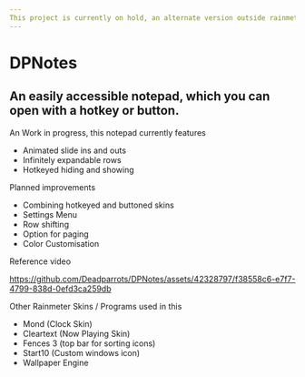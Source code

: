 ```yaml
---
This project is currently on hold, an alternate version outside rainmeter is in development with intent for google drive syncing
---
```


# DPNotes
An easily accessible notepad, which you can open with a hotkey or button.
---
An Work in progress, this notepad currently features
- Animated slide ins and outs
- Infinitely expandable rows
- Hotkeyed hiding and showing

Planned improvements
- Combining hotkeyed and buttoned skins
- Settings Menu
- Row shifting
- Option for paging
- Color Customisation

Reference video

https://github.com/Deadparrots/DPNotes/assets/42328797/f38558c6-e7f7-4799-838d-0efd3ca259db

Other Rainmeter Skins / Programs used in this
- Mond (Clock Skin)
- Cleartext (Now Playing Skin)
- Fences 3 (top bar for sorting icons)
- Start10 (Custom windows icon)
- Wallpaper Engine

